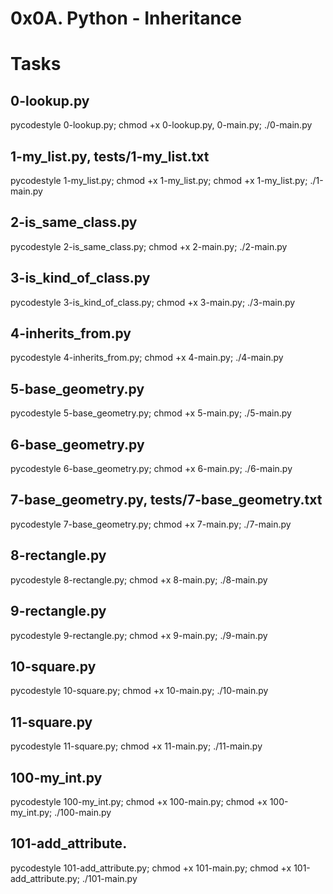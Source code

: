 # 0x0A. Python - Inheritance

# Tasks
## 0-lookup.py
pycodestyle 0-lookup.py; chmod +x 0-lookup.py, 0-main.py; ./0-main.py


## 1-my_list.py, tests/1-my_list.txt
pycodestyle 1-my_list.py; chmod +x 1-my_list.py; chmod +x 1-my_list.py; ./1-main.py

## 2-is_same_class.py
pycodestyle 2-is_same_class.py; chmod +x 2-main.py; ./2-main.py

## 3-is_kind_of_class.py
pycodestyle 3-is_kind_of_class.py; chmod +x 3-main.py; ./3-main.py

## 4-inherits_from.py
pycodestyle 4-inherits_from.py; chmod +x 4-main.py; ./4-main.py

## 5-base_geometry.py
pycodestyle 5-base_geometry.py; chmod +x 5-main.py; ./5-main.py

## 6-base_geometry.py
pycodestyle 6-base_geometry.py; chmod +x 6-main.py; ./6-main.py

## 7-base_geometry.py, tests/7-base_geometry.txt
pycodestyle 7-base_geometry.py; chmod +x 7-main.py; ./7-main.py

## 8-rectangle.py
pycodestyle 8-rectangle.py; chmod +x 8-main.py; ./8-main.py

## 9-rectangle.py
pycodestyle 9-rectangle.py; chmod +x 9-main.py; ./9-main.py

## 10-square.py
pycodestyle 10-square.py; chmod +x 10-main.py; ./10-main.py

## 11-square.py
pycodestyle 11-square.py; chmod +x 11-main.py; ./11-main.py

## 100-my_int.py
pycodestyle 100-my_int.py; chmod +x 100-main.py; chmod +x 100-my_int.py; ./100-main.py

## 101-add_attribute.
pycodestyle 101-add_attribute.py; chmod +x 101-main.py; chmod +x 101-add_attribute.py; ./101-main.py

